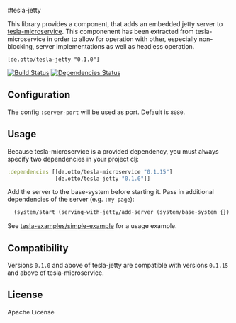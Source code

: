 #tesla-jetty

This library provides a component, that adds an embedded jetty server to [tesla-microservice](https://github.com/otto-de/tesla-mivroservice). 
This componenent has been extracted from tesla-microservice in order to allow for operation with other, especially non-blocking, server implementations as well as headless operation.

`[de.otto/tesla-jetty "0.1.0"]`

[![Build Status](https://travis-ci.org/otto-de/tesla-jetty.svg)](https://travis-ci.org/otto-de/tesla-jetty)
[![Dependencies Status](http://jarkeeper.com/otto-de/tesla-jetty/status.svg)](http://jarkeeper.com/otto-de/tesla-jetty)

## Configuration

The config ```:server-port``` will be used as port. Default is ```8080```. 

## Usage

Because tesla-microservice is a provided dependency, you must always specify two dependencies in your project clj:

```clojure
:dependencies [[de.otto/tesla-microservice "0.1.15"]
               [de.otto/tesla-jetty "0.1.0"]]
```
Add the server to the base-system before starting it. Pass in additional dependencies of the server (e.g. ```:my-page```): 
```clojure
  (system/start (serving-with-jetty/add-server (system/base-system {}) :my-page))
```

See [tesla-examples/simple-example](https://github.com/otto-de/tesla-examples/tree/master/simple-example) for a usage example.

## Compatibility
Versions ```0.1.0``` and above of tesla-jetty are compatible with versions ```0.1.15``` and above of tesla-microservice.

## License
Apache License
